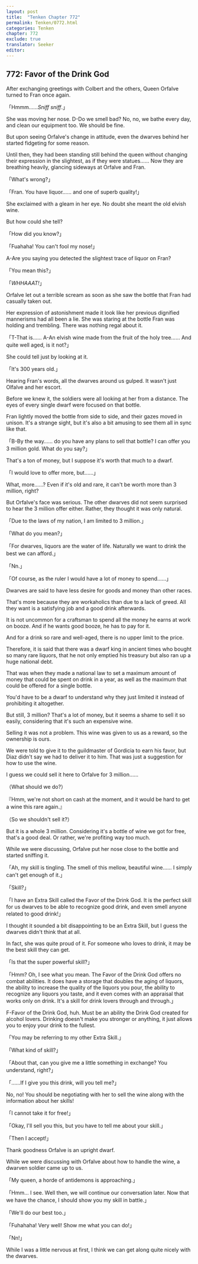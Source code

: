 ```yaml
---
layout: post
title:  "Tenken Chapter 772"
permalink: Tenken/0772.html
categories: Tenken
chapter: 772
exclude: true
translator: Seeker
editor: 
---
```

<h2 id="ch772">772: Favor of the Drink God</h2>
<p>After exchanging greetings with Colbert and the others, Queen Orfalve turned to Fran once again.</p>

<p>「Hmmm……<em>Sniff sniff</em>.」</p>

<p>She was moving her nose. D-Do we smell bad? No, no, we bathe every day, and clean our equipment too. We should be fine.</p>

<p>But upon seeing Orfalve's change in attitude, even the dwarves behind her started fidgeting for some reason.</p>

<p>Until then, they had been standing still behind the queen without changing their expression in the slightest, as if they were statues…… Now they are breathing heavily, glancing sideways at Orfalve and Fran.</p>

<p>「What's wrong?」</p>
<p>「Fran. You have liquor…… and one of superb quality!」</p>

<p>She exclaimed with a gleam in her eye. No doubt she meant the old elvish wine.</p>

<p>But how could she tell?</p>

<p>「How did you know?」</p>
<p>「Fuahaha! You can't fool my nose!」</p>

<p>A-Are you saying you detected the slightest trace of liquor on Fran?</p>

<p>「You mean this?」</p>
<p>「<em>WHHAAAT!</em>」</p>

<p>Orfalve let out a terrible scream as soon as she saw the bottle that Fran had casually taken out.</p>

<p>Her expression of astonishment made it look like her previous dignified mannerisms had all been a lie. She was staring at the bottle Fran was holding and trembling. There was nothing regal about it.</p>

<p>「T-That is…… A-An elvish wine made from the fruit of the holy tree…… And quite well aged, is it not?」</p>

<p>She could tell just by looking at it.</p>

<p>「It's 300 years old.」</p>

<p>Hearing Fran's words, all the dwarves around us gulped. It wasn't just Olfalve and her escort.</p>

<p>Before we knew it, the soldiers were all looking at her from a distance. The eyes of every single dwarf were focused on that bottle.</p>

<p>Fran lightly moved the bottle from side to side, and their gazes moved in unison. It's a strange sight, but it's also a bit amusing to see them all in sync like that.</p>

<p>「B-By the way…… do you have any plans to sell that bottle? I can offer you 3 million gold. What do you say?」</p>

<p>That's a ton of money, but I suppose it's worth that much to a dwarf.</p>

<p>「I would love to offer more, but……」</p>

<p>What, more……? Even if it's old and rare, it can't be worth more than 3 million, right?</p>

<p>But Orfalve's face was serious. The other dwarves did not seem surprised to hear the 3 million offer either. Rather, they thought it was only natural.</p>

<p>「Due to the laws of my nation, I am limited to 3 million.」</p>
<p>「What do you mean?」</p>
<p>「For dwarves, liquors are the water of life. Naturally we want to drink the best we can afford.」</p>
<p>「Nn.」</p>
<p>「Of course, as the ruler I would have a lot of money to spend……」</p>

<p>Dwarves are said to have less desire for goods and money than other races.</p>

<p>That's more because they are workaholics than due to a lack of greed. All they want is a satisfying job and a good drink afterwards.</p>

<p>It is not uncommon for a craftsman to spend all the money he earns at work on booze. And if he wants good booze, he has to pay for it.</p>

<p>And for a drink so rare and well-aged, there is no upper limit to the price.</p>

<p>Therefore, it is said that there was a dwarf king in ancient times who bought so many rare liquors, that he not only emptied his treasury but also ran up a huge national debt.</p>

<p>That was when they made a national law to set a maximum amount of money that could be spent on drink in a year, as well as the maximum that could be offered for a single bottle.</p>

<p>You'd have to be a dwarf to understand why they just limited it instead of prohibiting it altogether.</p>

<p>But still, 3 million? That's a lot of money, but it seems a shame to sell it so easily, considering that it's such an expensive wine.</p>

<p>Selling it was not a problem. This wine was given to us as a reward, so the ownership is ours.</p>

<p>We were told to give it to the guildmaster of Gordicia to earn his favor, but Diaz didn't say we had to deliver it to him. That was just a suggestion for how to use the wine.</p>

<p>I guess we could sell it here to Orfalve for 3 million……</p>

<p>（What should we do?）</p>
<p>『Hmm, we're not short on cash at the moment, and it would be hard to get a wine this rare again.』</p>
<p>（So we shouldn't sell it?）</p>

<p>But it is a whole 3 million. Considering it's a bottle of wine we got for free, that's a good deal. Or rather, we're profiting way too much.</p>

<p>While we were discussing, Orfalve put her nose close to the bottle and started sniffing it.</p>

<p>「Ah, my skill is tingling. The smell of this mellow, beautiful wine…… I simply can't get enough of it.」</p>
<p>「Skill?」</p>
<p>「I have an Extra Skill called the Favor of the Drink God. It is the perfect skill for us dwarves to be able to recognize good drink, and even smell anyone related to good drink!」</p>

<p>I thought it sounded a bit disappointing to be an Extra Skill, but I guess the dwarves didn't think that at all.</p>

<p>In fact, she was quite proud of it. For someone who loves to drink, it may be the best skill they can get.</p>

<p>「Is that the super powerful skill?」</p>
<p>「Hmm? Oh, I see what you mean. The Favor of the Drink God offers no combat abilities. It does have a storage that doubles the aging of liquors, the ability to increase the quality of the liquors you pour, the ability to recognize any liquors you taste, and it even comes with an appraisal that works only on drink. It's a skill for drink lovers through and through.」</p>

<p>F-Favor of the Drink God, huh. Must be an ability the Drink God created for alcohol lovers. Drinking doesn't make you stronger or anything, it just allows you to enjoy your drink to the fullest.</p>

<p>「You may be referring to my other Extra Skill.」</p>
<p>「What kind of skill?」</p>
<p>「About that, can you give me a little something in exchange? You understand, right?」</p>
<p>「……If I give you this drink, will you tell me?」</p>

<p>No, no! You should be negotiating with her to sell the wine along with the information about her skills!</p>

<p>「I cannot take it for free!」</p>
<p>「Okay, I'll sell you this, but you have to tell me about your skill.」</p>
<p>「Then I accept!」</p>

<p>Thank goodness Orfalve is an upright dwarf.</p>

<p>While we were discussing with Orfalve about how to handle the wine, a dwarven soldier came up to us.</p>

<p>「My queen, a horde of antidemons is approaching.」</p>
<p>「Hmm… I see. Well then, we will continue our conversation later. Now that we have the chance, I should show you my skill in battle.」</p>
<p>「We'll do our best too.」</p>
<p>「Fuhahaha! Very well! Show me what you can do!」</p>
<p>「Nn!」</p>

<p>While I was a little nervous at first, I think we can get along quite nicely with the dwarves.</p>



